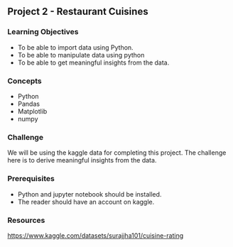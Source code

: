 ## Project 2 - Restaurant Cuisines

### Learning Objectives

- To be able to import data using Python.
- To be able to manipulate data using python
- To be able to get meaningful insights from the data.


### Concepts

- Python
- Pandas
- Matplotlib
- numpy
  

### Challenge

We will be using the kaggle data for completing this project. The challenge here is to derive meaningful insights from the data.


### Prerequisites

- Python and jupyter notebook should be installed.
- The reader should have an account on kaggle.

### Resources

https://www.kaggle.com/datasets/surajjha101/cuisine-rating

